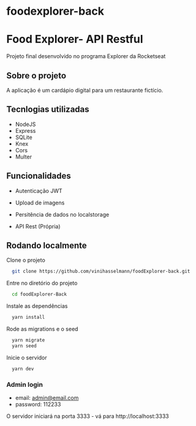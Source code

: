 # foodexplorer-back


# Food Explorer- API Restful

Projeto final desenvolvido no programa Explorer da Rocketseat

## Sobre o projeto

A aplicação  é um cardápio digital para um restaurante fictício.


## Tecnlogias utilizadas

- NodeJS
- Express
- SQLite
- Knex
- Cors
- Multer

## Funcionalidades

- Autenticação JWT

- Upload de imagens

- Persitência de dados no localstorage

- API Rest (Própria)

## Rodando localmente

Clone o projeto

```bash
  git clone https://github.com/vinihasselmann/foodExplorer-back.git
```

Entre no diretório do projeto

```bash
  cd foodExplorer-Back
```

Instale as dependências

```bash
  yarn install
```

Rode as migrations e o seed

```bash
  yarn migrate
  yarn seed
```

Inicie o servidor

```bash
  yarn dev
```

### Admin login
- email: admin@email.com
- password: 112233

O servidor iniciará na porta 3333 - vá para http://localhost:3333